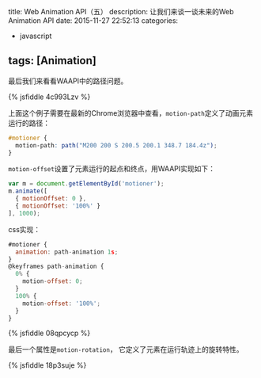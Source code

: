 title: Web Animation API（五） 
description: 让我们来谈一谈未来的Web Animation API
date: 2015-11-27 22:52:13
categories:
- javascript

tags: [Animation]
---
最后我们来看看WAAPI中的路径问题。<!-- more -->

{% jsfiddle 4c993Lzv %}

上面这个例子需要在最新的Chrome浏览器中查看，`motion-path`定义了动画元素运行的路径：
```css
#motioner {
  motion-path: path("M200 200 S 200.5 200.1 348.7 184.4z");
}
```
`motion-offset`设置了元素运行的起点和终点，用WAAPI实现如下：
```javascript
var m = document.getElementById('motioner');
m.animate([
  { motionOffset: 0 },
  { motionOffset: '100%' }
], 1000);
```
css实现：
```javascript
#motioner {
  animation: path-animation 1s;
}
@keyframes path-animation {
  0% { 
    motion-offset: 0;
  }
  100% { 
    motion-offset: '100%';
  }
}
```

{% jsfiddle 08qpcycp %}

最后一个属性是`motion-rotation`， 它定义了元素在运行轨迹上的旋转特性。

{% jsfiddle 18p3suje %}

